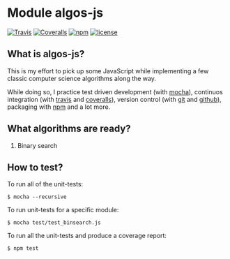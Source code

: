 # Module algos-js

[![Travis](https://img.shields.io/travis/all3fox/algos-js.svg)](https://travis-ci.org/all3fox/algos-js)
[![Coveralls](https://img.shields.io/coveralls/all3fox/algos-js.svg)](https://coveralls.io/github/all3fox/algos-js)
[![npm](https://img.shields.io/npm/v/algos-js.svg)](https://www.npmjs.com/package/algos-js)
[![license](https://img.shields.io/github/license/all3fox/algos-js.svg)](https://choosealicense.com/licenses/mit/)

## What is algos-js?

This is my effort to pick up some JavaScript while implementing a few
classic computer science algorithms along the way.

While doing so, I practice test driven development (with [mocha][1]),
continuos integration (with [travis][2] and [coveralls][3]), version
control (with [git][4] and [github][5]), packaging with [npm][6] and a
lot more.

## What algorithms are ready?

1. Binary search
<!-- TODO -->

<!-- ## How to install? -->

<!-- ### Installing from github -->

<!-- TODO -->

<!-- ### Installing from npm -->

<!-- TODO -->

## How to test?

To run all of the unit-tests:

```$ mocha --recursive```

To run unit-tests for a specific module:

```$ mocha test/test_binsearch.js```

To run all the unit-tests and produce a coverage report:

```$ npm test```

<!-- ## How to uninstall? -->

<!-- TODO -->

[1]: https://mochajs.org/
[2]: https://travis-ci.org
[3]: https://coveralls.io
[4]: https://git-scm.com/
[5]: https://github.com
[6]: https://www.npmjs.com/
